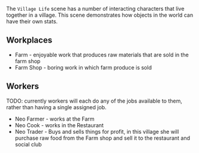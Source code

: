 The `Village Life` scene has a number of interacting characters that live together in a village. This scene demonstrates how objects in the world can have their own stats.

## Workplaces

* Farm - enjoyable work that produces raw materials that are sold in the farm shop
* Farm Shop - boring work in which farm produce is sold

## Workers

TODO: currently workers will each do any of the jobs available to them, rather than having a single assigned job.

* Neo Farmer - works at the Farm
* Neo Cook - works in the Restaurant
* Neo Trader - Buys and sells things for profit, in this village she will purchase raw food from the Farm shop and sell it to the restaurant and social club


